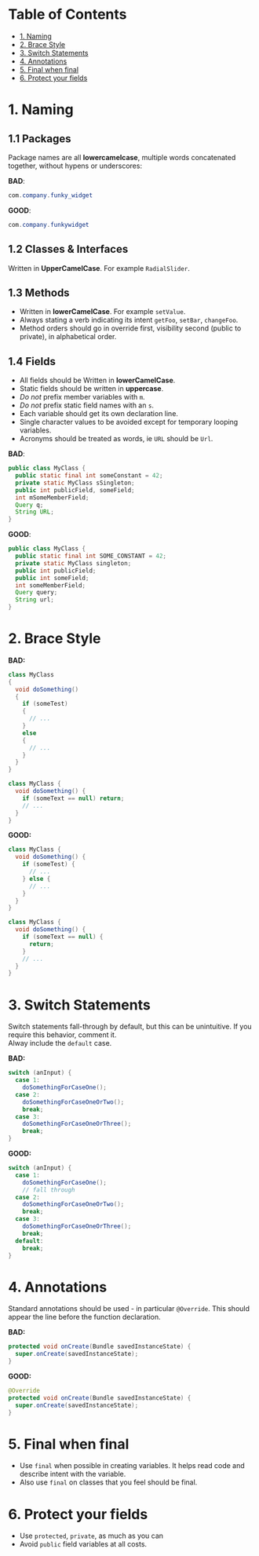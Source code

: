 # Table of Contents  
- [1. Naming](#1-naming)
- [2. Brace Style](#2-brace-style)
- [3. Switch Statements](#3-switch-statements)
- [4. Annotations](#4-annotations)
- [5. Final when final](#5-final-when-final)
- [6. Protect your fields](#6-protect-your-fields)

# 1. Naming
## 1.1 Packages

Package names are all __lowercamelcase__, multiple words concatenated together,
without
hypens or underscores:

__BAD__:

```java
com.company.funky_widget
```

__GOOD__:

```java
com.company.funkywidget
```

## 1.2 Classes & Interfaces

Written in __UpperCamelCase__. For example `RadialSlider`.

## 1.3 Methods

- Written in __lowerCamelCase__. For example `setValue`.
- Always stating a verb indicating its intent `getFoo`, `setBar`, `changeFoo`.
- Method orders should go in override first, visibility second (public to private), in alphabetical order.

## 1.4 Fields

- All fields should be Written in __lowerCamelCase__.
- Static fields should be written in __uppercase__.
- *Do not* prefix member variables with `m`.
- *Do not* prefix static field names with an `s`.
- Each variable should get its own declaration line.
- Single character values to be avoided except for temporary looping variables.
- Acronyms should be treated as words, ie `URL` should be `Url`.

__BAD__:

```java
public class MyClass {
  public static final int someConstant = 42;
  private static MyClass sSingleton;
  public int publicField, someField;
  int mSomeMemberField;
  Query q;
  String URL;
}
```

__GOOD__:

```java
public class MyClass {
  public static final int SOME_CONSTANT = 42;
  private static MyClass singleton;
  public int publicField;
  public int someField;
  int someMemberField;
  Query query;
  String url;
}
```

# 2. Brace Style

__BAD:__

```java
class MyClass
{
  void doSomething()
  {
    if (someTest)
    {
      // ...
    }
    else
    {
      // ...
    }
  }
}
```

```java
class MyClass {
  void doSomething() {
    if (someText == null) return;
    // ...
  }
}
```

__GOOD:__

```java
class MyClass {
  void doSomething() {
    if (someTest) {
      // ...
    } else {
      // ...
    }
  }
}
```

```java
class MyClass {
  void doSomething() {
    if (someText == null) {
      return;
    }
    // ...
  }
}
```

# 3. Switch Statements

Switch statements fall-through by default, but this can be unintuitive. If you require this behavior, comment it. <br>
Alway include the `default` case. <br>

__BAD:__

```java
switch (anInput) {
  case 1:
    doSomethingForCaseOne();
  case 2:
    doSomethingForCaseOneOrTwo();
    break;
  case 3:
    doSomethingForCaseOneOrThree();
    break;
}
```

__GOOD:__

```java
switch (anInput) {
  case 1:
    doSomethingForCaseOne();
    // fall through
  case 2:
    doSomethingForCaseOneOrTwo();
    break;
  case 3:
    doSomethingForCaseOneOrThree();
    break;
  default:
    break;
}
```

# 4. Annotations

Standard annotations should be used - in particular `@Override`. This should appear the line before the function declaration.

__BAD:__

```java
protected void onCreate(Bundle savedInstanceState) {
  super.onCreate(savedInstanceState);
}
```

__GOOD:__

```java
@Override
protected void onCreate(Bundle savedInstanceState) {
  super.onCreate(savedInstanceState);
}
```

# 5. Final when final

- Use `final` when possible in creating variables. It helps read code and describe intent with the variable.
- Also use `final` on classes that you feel should be final.

# 6. Protect your fields

- Use `protected`, `private`, as much as you can
- Avoid `public` field variables at all costs.
